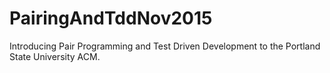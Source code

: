 # PairingAndTddNov2015
Introducing Pair Programming and Test Driven Development to the Portland State University ACM.
